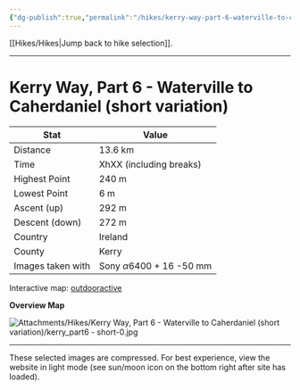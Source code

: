 ```yaml
---
{"dg-publish":true,"permalink":"/hikes/kerry-way-part-6-waterville-to-caherdaniel-short-variation/","hide":"true","updated":"2025-06-16T14:13:10.000+02:00"}
---
```


[[Hikes/Hikes\|Jump back to hike selection]].

---
# Kerry Way, Part 6 - Waterville to Caherdaniel (short variation)
 
| Stat              | Value                                |
| ----------------- | ------------------------------------ |
| Distance          | 13.6 km                              |
| Time              | XhXX (including breaks)              |
| Highest Point     | 240 m                                |
| Lowest Point      | 6 m                                  |
| Ascent (up)       | 292 m                                |
| Descent (down)    | 272 m                                |
| Country           | Ireland                              |
| County            | Kerry                                |
| Images taken with | Sony $\alpha\text{6400}$ + 16 -50 mm |

Interactive map: [outdooractive](https://www.outdooractive.com/en/route/hiking-trail/southwest-ireland/kerry-way-part-6-waterville-caherdaniel-short-variation-/318376769/?share=%7E3ixehy9k%244osshyhf)

**Overview Map**

![Attachments/Hikes/Kerry Way, Part 6 - Waterville to Caherdaniel (short variation)/kerry_part6 - short-0.jpg](/img/user/Attachments/Hikes/Kerry%20Way,%20Part%206%20-%20Waterville%20to%20Caherdaniel%20(short%20variation)/kerry_part6%20-%20short-0.jpg)

---
These selected images are compressed. For best experience, view the website in light mode (see sun/moon icon on the bottom right after site has loaded).
